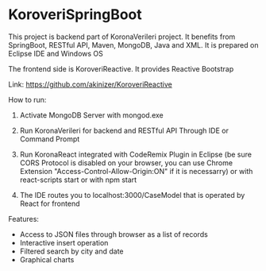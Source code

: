 # KoroveriSpringBoot

This project is backend part of KoronaVerileri project. It benefits from SpringBoot, RESTful API, Maven, MongoDB, Java and XML. It is prepared on Eclipse IDE and Windows OS

The frontend side is KoroveriReactive. It provides Reactive Bootstrap 

Link: https://github.com/akinizer/KoroveriReactive

How to run:
  1. Activate MongoDB Server with mongod.exe	
  2. Run KoronaVerileri for backend and RESTful API
	    Through IDE or Command Prompt
  3. Run KoronaReact integrated with CodeRemix Plugin 
	  in Eclipse (be sure CORS Protocol is disabled on your browser, you can use Chrome Extension "Access-Control-Allow-Origin:ON" if it is necessarry)
	  or with react-scripts start
	  or with npm start
	
  4. The IDE routes you to localhost:3000/CaseModel that is operated by React for frontend

Features:
  - Access to JSON files through browser as a list of records
  - Interactive insert operation
  - Filtered search by city and date
  - Graphical charts
